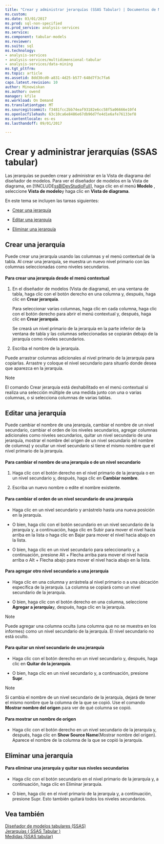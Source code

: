 ```yaml
---
title: "Crear y administrar jerarquías (SSAS Tabular) | Documentos de Microsoft"
ms.custom: 
ms.date: 03/01/2017
ms.prod: sql-non-specified
ms.prod_service: analysis-services
ms.service: 
ms.component: tabular-models
ms.reviewer: 
ms.suite: sql
ms.technology:
- analysis-services
- analysis-services/multidimensional-tabular
- analysis-services/data-mining
ms.tgt_pltfrm: 
ms.topic: article
ms.assetid: 8dd30cd0-a831-4d25-b577-648d7f3c7fa6
caps.latest.revision: 10
author: Minewiskan
ms.author: owend
manager: kfile
ms.workload: On Demand
ms.translationtype: MT
ms.sourcegitcommit: f3481fcc2bb74eaf93182e6cc58f5a06666e10f4
ms.openlocfilehash: 63c10ca6e8486e67db96d7fe4d1e6afe76133ef8
ms.contentlocale: es-es
ms.lasthandoff: 09/01/2017

---
```

# <a name="create-and-manage-hierarchies-ssas-tabular"></a>Crear y administrar jerarquías (SSAS tabular)
  Las jerarquías se pueden crear y administrar en la Vista de diagrama del diseñador de modelos. Para ver el diseñador de modelos en la Vista de diagrama, en [!INCLUDE[ssBIDevStudioFull](../../includes/ssbidevstudiofull-md.md)], haga clic en el menú **Modelo** , seleccione **Vista de modelo**y haga clic en **Vista de diagrama**.  
  
 En este tema se incluyen las tareas siguientes:  
  
-   [Crear una jerarquía](#bkmk_create)  
  
-   [Editar una jerarquía](#bkmk_edit)  
  
-   [Eliminar una jerarquía](#bkmk_delete)  
  
##  <a name="bkmk_create"></a> Crear una jerarquía  
 Puede crear una jerarquía usando las columnas y el menú contextual de la tabla. Al crear una jerarquía, se muestra un nuevo nivel primario con las columnas seleccionadas como niveles secundarios.  
  
#### <a name="to-create-a-hierarchy-from-the-context-menu"></a>Para crear una jerarquía desde el menú contextual  
  
1.  En el diseñador de modelos (Vista de diagrama), en una ventana de tabla, haga clic con el botón derecho en una columna y, después, haga clic en **Crear jerarquía**.  
  
     Para seleccionar varias columnas, haga clic en cada columna, haga clic con el botón derecho para abrir el menú contextual y, después, haga clic en **Crear jerarquía**.  
  
     Se creará un nivel primario de la jerarquía en la parte inferior de la ventana de tabla y las columnas seleccionadas se copiarán debajo de la jerarquía como niveles secundarios.  
  
2.  Escriba el nombre de la jerarquía.  
  
 Puede arrastrar columnas adicionales al nivel primario de la jerarquía para copiarlas. Arrastre y coloque el nivel secundario para situarlo donde desea que aparezca en la jerarquía.  
  
> [!NOTE]  
>  El comando Crear jerarquía está deshabilitado en el menú contextual si realiza una selección múltiple de una medida junto con una o varias columnas, o si selecciona columnas de varias tablas.  
  
##  <a name="bkmk_edit"></a> Editar una jerarquía  
 Puede cambiar el nombre de una jerarquía, cambiar el nombre de un nivel secundario, cambiar el orden de los niveles secundarios, agregar columnas adicionales como niveles secundarios, quitar un nivel secundario de una jerarquía, mostrar el nombre del origen de un nivel secundario (el nombre de columna) y ocultar un nivel secundario si tiene el mismo nombre que el nivel primario de la jerarquía.  
  
#### <a name="to-change-the-name-of-a-hierarchy-or-child-level"></a>Para cambiar el nombre de una jerarquía o de un nivel secundario  
  
1.  Haga clic con el botón derecho en el nivel primario de la jerarquía o en un nivel secundario y, después, haga clic en **Cambiar nombre**.  
  
2.  Escriba un nuevo nombre o edite el nombre existente.  
  
#### <a name="to-change-the-order-of-a-child-level-in-a-hierarchy"></a>Para cambiar el orden de un nivel secundario de una jerarquía  
  
-   Haga clic en un nivel secundario y arrástrelo hasta una nueva posición en la jerarquía.  
  
-   O bien, haga clic con el botón secundario en un nivel secundario de la jerarquía y, a continuación, haga clic en Subir para mover el nivel hacia arriba en la lista o haga clic en Bajar para mover el nivel hacia abajo en la lista.  
  
-   O bien, haga clic en un nivel secundario para seleccionarlo y, a continuación, presione Alt + Flecha arriba para mover el nivel hacia arriba o Alt + Flecha abajo para mover el nivel hacia abajo en la lista.  
  
#### <a name="to-add-another-child-level-to-a-hierarchy"></a>Para agregar otro nivel secundario a una jerarquía  
  
-   Haga clic en una columna y arrástrela al nivel primario o a una ubicación específica de la jerarquía. La columna se copiará como un nivel secundario de la jerarquía.  
  
-   O bien, haga clic con el botón derecho en una columna, seleccione **Agregar a jerarquía**y, después, haga clic en la jerarquía.  
  
> [!NOTE]  
>  Puede agregar una columna oculta (una columna que no se muestra en los informes) como un nivel secundario de la jerarquía. El nivel secundario no está oculto.  
  
#### <a name="to-remove-a-child-level-from-a-hierarchy"></a>Para quitar un nivel secundario de una jerarquía  
  
-   Haga clic con el botón derecho en un nivel secundario y, después, haga clic en **Quitar de la jerarquía**.  
  
-   O bien, haga clic en un nivel secundario y, a continuación, presione **Supr**.  
  
> [!NOTE]  
>  Si cambia el nombre de un nivel secundario de la jerarquía, dejará de tener el mismo nombre que la columna de la que se copió. Use el comando **Mostrar nombre del origen** para ver de qué columna se copió.  
  
#### <a name="to-show-a-source-name"></a>Para mostrar un nombre de origen  
  
-   Haga clic con el botón derecho en un nivel secundario de la jerarquía y, después, haga clic en **Show Source Name**(Mostrar nombre del origen). Aparece el nombre de la columna de la que se copió la jerarquía.  
  
##  <a name="bkmk_delete"></a> Eliminar una jerarquía  
  
#### <a name="to-delete-a-hierarchy-and-remove-its-child-levels"></a>Para eliminar una jerarquía y quitar sus niveles secundarios  
  
-   Haga clic con el botón secundario en el nivel primario de la jerarquía y, a continuación, haga clic en Eliminar jerarquía.  
  
-   O bien, haga clic en el nivel primario de la jerarquía y, a continuación, presione Supr. Esto también quitará todos los niveles secundarios.  
  
## <a name="see-also"></a>Vea también  
 [Diseñador de modelos tabulares &#40;SSAS&#41;](../../analysis-services/tabular-models/tabular-model-designer-ssas.md)   
 [Jerarquías &#40; SSAS Tabular &#41;](../../analysis-services/tabular-models/hierarchies-ssas-tabular.md)   
 [Medidas &#40;SSAS tabular&#41;](../../analysis-services/tabular-models/measures-ssas-tabular.md)  
  
  

